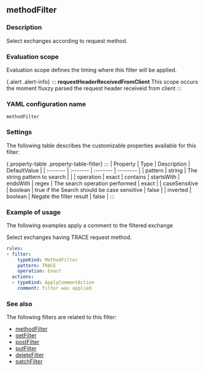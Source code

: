## methodFilter

### Description

Select exchanges according to request method.

### Evaluation scope

Evaluation scope defines the timing where this filter will be applied. 

{.alert .alert-info}
:::
**requestHeaderReceivedFromClient** This scope occurs the moment fluxzy parsed the request header receiveid from client
:::

### YAML configuration name

    methodFilter

### Settings

The following table describes the customizable properties available for this filter: 

{.property-table .property-table-filter}
:::
| Property | Type | Description | DefaultValue |
| :------- | :------- | :------- | -------- |
| pattern | string | The string pattern to search |  |
| operation | exact \| contains \| startsWith \| endsWith \| regex | The search operation performed | exact |
| caseSensitive | boolean | true if the Search should be case sensitive | false |
| inverted | boolean | Negate the filter result | false |
:::

### Example of usage

The following examples apply a comment to the filtered exchange

Select exchanges having TRACE request method.

```yaml
rules:
- filter:
    typeKind: MethodFilter
    pattern: TRACE
    operation: Exact
  actions:
  - typeKind: ApplyCommentAction
    comment: filter was applied
```


### See also

The following filters are related to this filter: 

 - [methodFilter](methodFilter)
 - [getFilter](getFilter)
 - [postFilter](postFilter)
 - [putFilter](putFilter)
 - [deleteFilter](deleteFilter)
 - [patchFilter](patchFilter)

